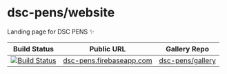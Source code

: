 # dsc-pens/website

Landing page for DSC PENS ✨

| Build Status | Public URL | Gallery Repo |
| ------------ | ---------- |-|
| [![Build Status](https://travis-ci.com/dsc-pens/website.svg?branch=master)](https://travis-ci.com/dsc-pens/website) | [dsc-pens.firebaseapp.com][web] | [dsc-pens/gallery][gallery] |

[gallery]: https://github.com/dsc-pens/gallery
[web]: https://dsc-pens.firebaseapp.com
